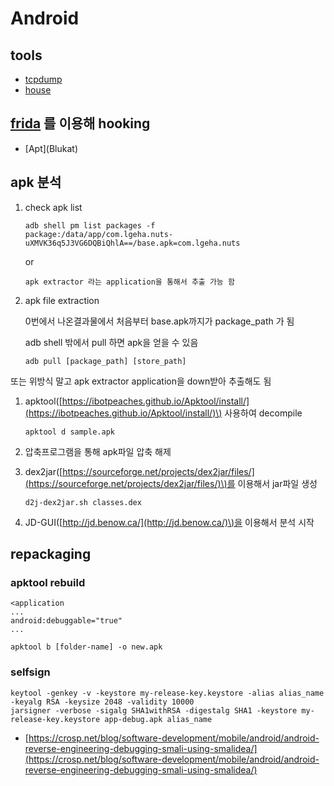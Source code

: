# Android

## tools

* [tcpdump](https://www.androidtcpdump.com/android-tcpdump/downloads)
* [house](https://github.com/determined6730/ttt/tree/7d354af7b5807845b13ceb1da5d7c9301b74692b/house.html)



## [frida](https://github.com/determined6730/ttt/tree/7d354af7b5807845b13ceb1da5d7c9301b74692b/frida.html) 를 이용해 hooking

* \[Apt\]\(Blukat\)

## apk 분석

1. check apk list 

   ```text
   adb shell pm list packages -f
   package:/data/app/com.lgeha.nuts-uXMVK36q5J3VG6DQBiQhlA==/base.apk=com.lgeha.nuts
   ```

   or 

   ```text
   apk extractor 라는 application을 통해서 추출 가능 함
   ```

2. apk file extraction

   0번에서 나온결과물에서 처음부터 base.apk까지가 package\_path 가 됨  

   adb shell 밖에서 pull 하면 apk을 얻을 수 있음 

   ```text
   adb pull [package_path] [store_path]
   ```

또는 위방식 말고 apk extractor application을 down받아 추출해도 됨

1. apktool\([https://ibotpeaches.github.io/Apktool/install/](https://ibotpeaches.github.io/Apktool/install/)\) 사용하여 decompile

   ```text
   apktool d sample.apk
   ```

2. 압축프로그램을 통해 apk파일 압축 해제
3. dex2jar\([https://sourceforge.net/projects/dex2jar/files/](https://sourceforge.net/projects/dex2jar/files/)\)를 이용해서 jar파일 생성 

   ```text
   d2j-dex2jar.sh classes.dex
   ```

4. JD-GUI\([http://jd.benow.ca/](http://jd.benow.ca/)\)을 이용해서 분석 시작 

## repackaging

### apktool rebuild

```text
<application 
...
android:debuggable="true"
...
```

```text
apktool b [folder-name] -o new.apk
```

### selfsign

```text
keytool -genkey -v -keystore my-release-key.keystore -alias alias_name -keyalg RSA -keysize 2048 -validity 10000
jarsigner -verbose -sigalg SHA1withRSA -digestalg SHA1 -keystore my-release-key.keystore app-debug.apk alias_name
```

* [https://crosp.net/blog/software-development/mobile/android/android-reverse-engineering-debugging-smali-using-smalidea/](https://crosp.net/blog/software-development/mobile/android/android-reverse-engineering-debugging-smali-using-smalidea/)

